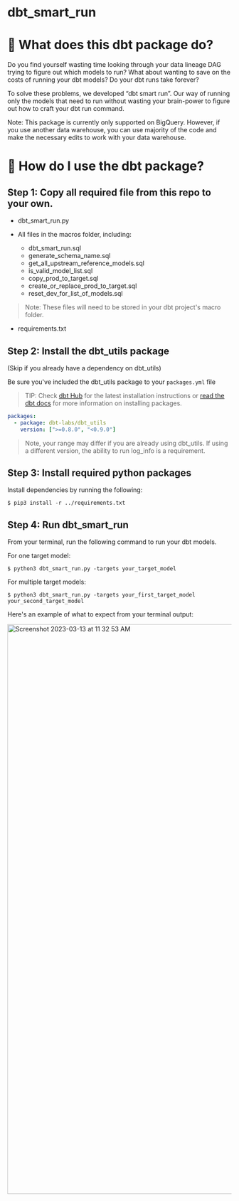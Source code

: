 # dbt_smart_run
# 📣 What does this dbt package do?
Do you find yourself wasting time looking through your data lineage DAG trying to figure out which models to run?  What about wanting to save on the costs of running your dbt models? Do your dbt runs take forever?

To solve these problems, we developed “dbt smart run”.  Our way of running only the models that need to run without wasting your brain-power to figure out how to craft your dbt run command. 

Note: This package is currently only supported on BigQuery.  However, if you use another data warehouse, you can use majority of the code and make the necessary edits to work with your data warehouse.

# 🎯 How do I use the dbt package?
## Step 1: Copy all required file from this repo to your own.

+ dbt_smart_run.py

+ All files in the macros folder, including:
  + dbt_smart_run.sql
  + generate_schema_name.sql
  + get_all_upstream_reference_models.sql
  + is_valid_model_list.sql
  + copy_prod_to_target.sql
  + create_or_replace_prod_to_target.sql
  + reset_dev_for_list_of_models.sql

> Note: These files will need to be stored in your dbt project's macro folder.

+ requirements.txt

## Step 2: Install the dbt_utils package
(Skip if you already have a dependency on dbt_utils)

Be sure you've included the dbt_utils package to your `packages.yml` file
> TIP: Check [dbt Hub](https://hub.getdbt.com/) for the latest installation instructions or [read the dbt docs](https://docs.getdbt.com/docs/package-management) for more information on installing packages.
```yaml
packages:
  - package: dbt-labs/dbt_utils
    version: [">=0.8.0", "<0.9.0"]
```
> Note, your range may differ if you are already using dbt_utils. If using a different version, the ability to run log_info is a requirement.

## Step 3: Install required python packages
Install dependencies by running the following:
 ```
 $ pip3 install -r ../requirements.txt
 ```

## Step 4: Run dbt_smart_run
From your terminal, run the following command to run your dbt models. 

For one target model:
```
$ python3 dbt_smart_run.py -targets your_target_model
```

For multiple target models:
```
$ python3 dbt_smart_run.py -targets your_first_target_model your_second_target_model
```

Here's an example of what to expect from your terminal output:

<img width="1282" alt="Screenshot 2023-03-13 at 11 32 53 AM" src="https://user-images.githubusercontent.com/54283769/225139201-0901cb84-7361-4c27-891d-9c66f540ad44.png">
